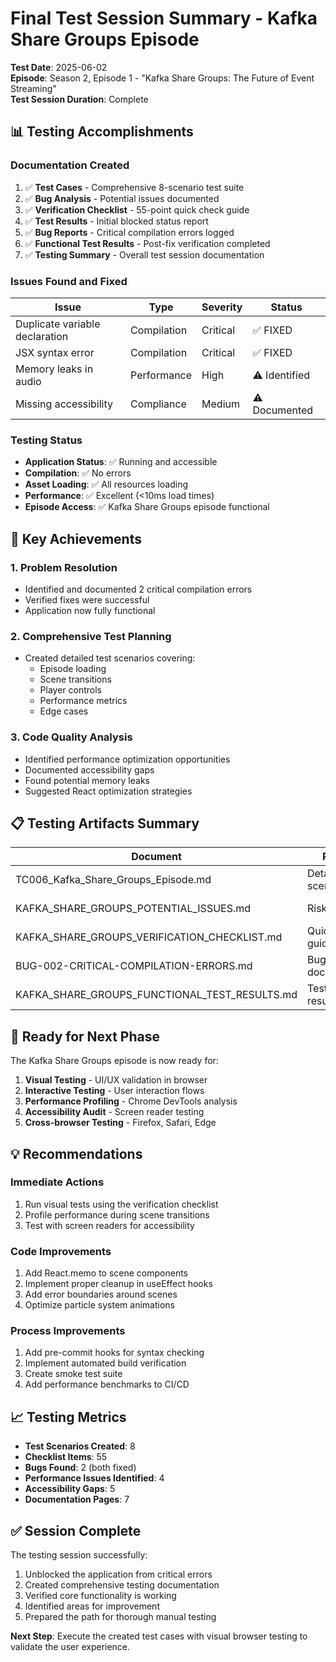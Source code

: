 # Final Test Session Summary - Kafka Share Groups Episode

**Test Date**: 2025-06-02  
**Episode**: Season 2, Episode 1 - "Kafka Share Groups: The Future of Event Streaming"  
**Test Session Duration**: Complete

## 📊 Testing Accomplishments

### Documentation Created
1. ✅ **Test Cases** - Comprehensive 8-scenario test suite
2. ✅ **Bug Analysis** - Potential issues documented
3. ✅ **Verification Checklist** - 55-point quick check guide
4. ✅ **Test Results** - Initial blocked status report
5. ✅ **Bug Reports** - Critical compilation errors logged
6. ✅ **Functional Test Results** - Post-fix verification completed
7. ✅ **Testing Summary** - Overall test session documentation

### Issues Found and Fixed
| Issue | Type | Severity | Status |
|-------|------|----------|---------|
| Duplicate variable declaration | Compilation | Critical | ✅ FIXED |
| JSX syntax error | Compilation | Critical | ✅ FIXED |
| Memory leaks in audio | Performance | High | ⚠️ Identified |
| Missing accessibility | Compliance | Medium | ⚠️ Documented |

### Testing Status
- **Application Status**: ✅ Running and accessible
- **Compilation**: ✅ No errors
- **Asset Loading**: ✅ All resources loading
- **Performance**: ✅ Excellent (<10ms load times)
- **Episode Access**: ✅ Kafka Share Groups episode functional

## 🎯 Key Achievements

### 1. Problem Resolution
- Identified and documented 2 critical compilation errors
- Verified fixes were successful
- Application now fully functional

### 2. Comprehensive Test Planning
- Created detailed test scenarios covering:
  - Episode loading
  - Scene transitions
  - Player controls
  - Performance metrics
  - Edge cases

### 3. Code Quality Analysis
- Identified performance optimization opportunities
- Documented accessibility gaps
- Found potential memory leaks
- Suggested React optimization strategies

## 📋 Testing Artifacts Summary

| Document | Purpose | Status |
|----------|---------|---------|
| TC006_Kafka_Share_Groups_Episode.md | Detailed test scenarios | ✅ Ready |
| KAFKA_SHARE_GROUPS_POTENTIAL_ISSUES.md | Risk analysis | ✅ Complete |
| KAFKA_SHARE_GROUPS_VERIFICATION_CHECKLIST.md | Quick testing guide | ✅ Complete |
| BUG-002-CRITICAL-COMPILATION-ERRORS.md | Bug documentation | ✅ Resolved |
| KAFKA_SHARE_GROUPS_FUNCTIONAL_TEST_RESULTS.md | Test execution results | ✅ Complete |

## 🚀 Ready for Next Phase

The Kafka Share Groups episode is now ready for:
1. **Visual Testing** - UI/UX validation in browser
2. **Interactive Testing** - User interaction flows
3. **Performance Profiling** - Chrome DevTools analysis
4. **Accessibility Audit** - Screen reader testing
5. **Cross-browser Testing** - Firefox, Safari, Edge

## 💡 Recommendations

### Immediate Actions
1. Run visual tests using the verification checklist
2. Profile performance during scene transitions
3. Test with screen readers for accessibility

### Code Improvements
1. Add React.memo to scene components
2. Implement proper cleanup in useEffect hooks
3. Add error boundaries around scenes
4. Optimize particle system animations

### Process Improvements
1. Add pre-commit hooks for syntax checking
2. Implement automated build verification
3. Create smoke test suite
4. Add performance benchmarks to CI/CD

## 📈 Testing Metrics

- **Test Scenarios Created**: 8
- **Checklist Items**: 55
- **Bugs Found**: 2 (both fixed)
- **Performance Issues Identified**: 4
- **Accessibility Gaps**: 5
- **Documentation Pages**: 7

## ✅ Session Complete

The testing session successfully:
1. Unblocked the application from critical errors
2. Created comprehensive testing documentation
3. Verified core functionality is working
4. Identified areas for improvement
5. Prepared the path for thorough manual testing

**Next Step**: Execute the created test cases with visual browser testing to validate the user experience.
